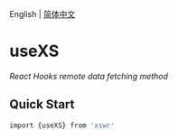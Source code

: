 English | [简体中文](./useXS-zh_CN.md)

# useXS

_React Hooks remote data fetching method_

## Quick Start

```bash
import {useXS} from 'xswr'
```
